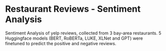 # Restaurant Reviews - Sentiment Analysis
Sentiment Analysis of yelp reviews, collected from 3 bay-area restaurants. 
5 Huggingface models (BERT, RoBERTa, LUKE, XLNet and GPT) were finetuned to predict the positive and negative reviews.

